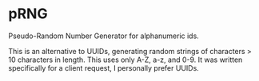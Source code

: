 # pRNG
Pseudo-Random Number Generator for alphanumeric ids.

This is an alternative to UUIDs, generating random strings of characters > 10 characters in length.  This uses only A-Z, a-z, and 0-9.  It was written specifically for a client request, I personally prefer UUIDs.
